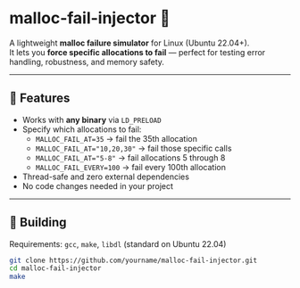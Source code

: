 # malloc-fail-injector 🧨

A lightweight **malloc failure simulator** for Linux (Ubuntu 22.04+).  
It lets you **force specific allocations to fail** — perfect for testing error handling, robustness, and memory safety.

---

## 🚀 Features

- Works with **any binary** via `LD_PRELOAD`
- Specify which allocations to fail:
  - `MALLOC_FAIL_AT=35` → fail the 35th allocation
  - `MALLOC_FAIL_AT="10,20,30"` → fail those specific calls
  - `MALLOC_FAIL_AT="5-8"` → fail allocations 5 through 8
  - `MALLOC_FAIL_EVERY=100` → fail every 100th allocation
- Thread-safe and zero external dependencies
- No code changes needed in your project

---

## 🧱 Building

Requirements: `gcc`, `make`, `libdl` (standard on Ubuntu 22.04)

```bash
git clone https://github.com/yourname/malloc-fail-injector.git
cd malloc-fail-injector
make
